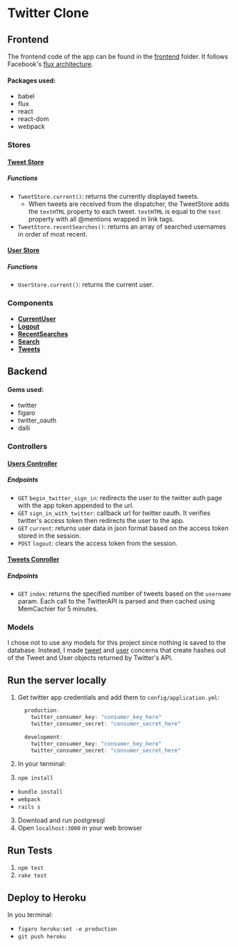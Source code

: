# Twitter Clone

## **Frontend**
The frontend code of the app can be found in the [frontend](frontend) folder. It follows Facebook's [flux architecture](https://facebook.github.io/flux/docs/overview.html).

#### Packages used:
- babel
- flux
- react
- react-dom
- webpack

### Stores
#### [Tweet Store](frontend/stores/TweetStore.js)
##### Functions
- `TweetStore.current()`: returns the currently displayed tweets. 
    - When tweets are received from the dispatcher, the TweetStore adds the `textHTML` property to each tweet. `textHTML` is equal to the `text` property with all @mentions wrapped in link tags. 
- `TweetStore.recentSearches()`: returns an array of searched usernames in order of most recent.

#### [User Store](frontend/stores/UserStore.js)
##### Functions
- `UserStore.current()`: returns the current user.

### Components
- **[CurrentUser](frontend/components/CurrentUser.jsx)**
- **[Logout](frontend/components/Logout.jsx)**
- **[RecentSearches](frontend/components/RecentSearches.jsx)**
- **[Search](frontend/components/Search.jsx)**
- **[Tweets](frontend/components/Tweets.jsx)**

## **Backend**
#### Gems used:
- twitter
- figaro
- twitter_oauth
- dalli

### Controllers
#### [Users Controller](app/controllers/users_controller.rb)
##### Endpoints
- `GET` `begin_twitter_sign_in`: redirects the user to the twitter auth page with the app token appended to the url.
- `GET` `sign_in_with_twitter`: callback url for twitter oauth. It verifies twitter's access token then redirects the user to the app.
- `GET` `current`: returns user data in json format based on the access token stored in the session.
- `POST` `logout`: clears the access token from the session.

#### [Tweets Conroller](app/controllers/tweets_controller.rb)
##### Endpoints
- `GET` `index`: returns the specified number of tweets based on the `username` param. Each call to the TwitterAPI is parsed and then cached using MemCachier for 5 minutes. 

### Models
I chose not to use any models for this project since nothing is saved to the database.
Instead, I made [tweet](app/controllers/concerns/tweet.rb) and [user](app/controllers/concerns/user.rb) concerns that create hashes out of the Tweet and User objects returned by Twitter's API.

## **Run the server locally**

1. Get twitter app credentials and add them to `config/application.yml`:

    ```c
      production:
        twitter_consumer_key: "consumer_key_here"
        twitter_consumer_secret: "consumer_secret_here"
        
      development:
        twitter_consumer_key: "consumer_key_here"
        twitter_consumer_secret: "consumer_secret_here"
    ```
2. In your terminal:
  1. `npm install`
  - `bundle install`
  - `webpack`
  - `rails s`
3. Download and run postgresql 
4. Open `localhost:3000` in your web browser

## **Run Tests**
1. `npm test`
2. `rake test`

## **Deploy to Heroku**
In you terminal:
  - `figaro heroku:set -e production`
  - `git push heroku`
